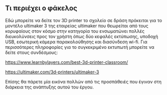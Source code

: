 ## Τι περιέχει ο φάκελος
Εδώ μπορείτε να δείτε τον 3D printer το σχολείο σε δράση πρόκειται για το μοντέλο ultimaker 3 της εταιρείας ultimaker που θεωρείται από τους κορυφαίους στον κόσμο στην κατηγορία του ενσωματώνει πολλές διευκολύνσεις προς τον χρήστη όπως δύο κεφαλές εκτύπωσης, υποδοχή USB, εσωτερική κάμερα παρακολούθησης και διασύνδεση wi-fi. Για περισσότερες πληροφορίες για το συγκεκριμένο εκτυπωτή μπορείτε να δείτε στους συνδέσμους:

https://www.learnbylayers.com/best-3d-printer-classroom/

https://ultimaker.com/3d-printers/ultimaker-3

Επίσης  θα πάρετε μία εικόνα πολλών από τις προσπάθειές που έγιναν στη διάρκεια της ανάπτυξης  αυτού του έργου.

